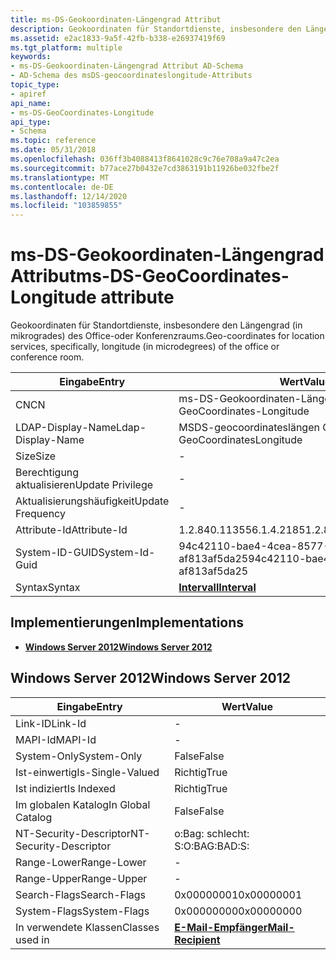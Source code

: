 ```yaml
---
title: ms-DS-Geokoordinaten-Längengrad Attribut
description: Geokoordinaten für Standortdienste, insbesondere den Längengrad (in mikrogrades) des Office-oder Konferenzraums.
ms.assetid: e2ac1833-9a5f-42fb-b338-e26937419f69
ms.tgt_platform: multiple
keywords:
- ms-DS-Geokoordinaten-Längengrad Attribut AD-Schema
- AD-Schema des msDS-geocoordinateslongitude-Attributs
topic_type:
- apiref
api_name:
- ms-DS-GeoCoordinates-Longitude
api_type:
- Schema
ms.topic: reference
ms.date: 05/31/2018
ms.openlocfilehash: 036ff3b4088413f8641028c9c76e708a9a47c2ea
ms.sourcegitcommit: b77ace27b0432e7cd3863191b11926be032fbe2f
ms.translationtype: MT
ms.contentlocale: de-DE
ms.lasthandoff: 12/14/2020
ms.locfileid: "103859855"
---
```

# <a name="ms-ds-geocoordinates-longitude-attribute"></a><span data-ttu-id="ac853-105">ms-DS-Geokoordinaten-Längengrad Attribut</span><span class="sxs-lookup"><span data-stu-id="ac853-105">ms-DS-GeoCoordinates-Longitude attribute</span></span>

<span data-ttu-id="ac853-106">Geokoordinaten für Standortdienste, insbesondere den Längengrad (in mikrogrades) des Office-oder Konferenzraums.</span><span class="sxs-lookup"><span data-stu-id="ac853-106">Geo-coordinates for location services, specifically, longitude (in microdegrees) of the office or conference room.</span></span>



| <span data-ttu-id="ac853-107">Eingabe</span><span class="sxs-lookup"><span data-stu-id="ac853-107">Entry</span></span> | <span data-ttu-id="ac853-108">Wert</span><span class="sxs-lookup"><span data-stu-id="ac853-108">Value</span></span> |
|-------------------|--------------------------------------|
| <span data-ttu-id="ac853-109">CN</span><span class="sxs-lookup"><span data-stu-id="ac853-109">CN</span></span>                | <span data-ttu-id="ac853-110">ms-DS-Geokoordinaten-Längengrad</span><span class="sxs-lookup"><span data-stu-id="ac853-110">ms-DS-GeoCoordinates-Longitude</span></span>       |
| <span data-ttu-id="ac853-111">LDAP-Display-Name</span><span class="sxs-lookup"><span data-stu-id="ac853-111">Ldap-Display-Name</span></span> | <span data-ttu-id="ac853-112">MSDS-geocoordinateslängen Grad</span><span class="sxs-lookup"><span data-stu-id="ac853-112">msDS-GeoCoordinatesLongitude</span></span>         |
| <span data-ttu-id="ac853-113">Size</span><span class="sxs-lookup"><span data-stu-id="ac853-113">Size</span></span>              | \-                                   |
| <span data-ttu-id="ac853-114">Berechtigung aktualisieren</span><span class="sxs-lookup"><span data-stu-id="ac853-114">Update Privilege</span></span>  | \-                                   |
| <span data-ttu-id="ac853-115">Aktualisierungshäufigkeit</span><span class="sxs-lookup"><span data-stu-id="ac853-115">Update Frequency</span></span>  | \-                                   |
| <span data-ttu-id="ac853-116">Attribute-Id</span><span class="sxs-lookup"><span data-stu-id="ac853-116">Attribute-Id</span></span>      | <span data-ttu-id="ac853-117">1.2.840.113556.1.4.2185</span><span class="sxs-lookup"><span data-stu-id="ac853-117">1.2.840.113556.1.4.2185</span></span>              |
| <span data-ttu-id="ac853-118">System-ID-GUID</span><span class="sxs-lookup"><span data-stu-id="ac853-118">System-Id-Guid</span></span>    | <span data-ttu-id="ac853-119">94c42110-bae4-4cea-8577-af813af5da25</span><span class="sxs-lookup"><span data-stu-id="ac853-119">94c42110-bae4-4cea-8577-af813af5da25</span></span> |
| <span data-ttu-id="ac853-120">Syntax</span><span class="sxs-lookup"><span data-stu-id="ac853-120">Syntax</span></span>            | [<span data-ttu-id="ac853-121">**Intervall**</span><span class="sxs-lookup"><span data-stu-id="ac853-121">**Interval**</span></span>](s-interval.md)       |



## <a name="implementations"></a><span data-ttu-id="ac853-122">Implementierungen</span><span class="sxs-lookup"><span data-stu-id="ac853-122">Implementations</span></span>

-   [<span data-ttu-id="ac853-123">**Windows Server 2012**</span><span class="sxs-lookup"><span data-stu-id="ac853-123">**Windows Server 2012**</span></span>](#windows-server-2012)

## <a name="windows-server-2012"></a><span data-ttu-id="ac853-124">Windows Server 2012</span><span class="sxs-lookup"><span data-stu-id="ac853-124">Windows Server 2012</span></span>



| <span data-ttu-id="ac853-125">Eingabe</span><span class="sxs-lookup"><span data-stu-id="ac853-125">Entry</span></span> | <span data-ttu-id="ac853-126">Wert</span><span class="sxs-lookup"><span data-stu-id="ac853-126">Value</span></span> |
|------------------------|------------------------------------------------------|
| <span data-ttu-id="ac853-127">Link-ID</span><span class="sxs-lookup"><span data-stu-id="ac853-127">Link-Id</span></span>                | \-                                                   |
| <span data-ttu-id="ac853-128">MAPI-Id</span><span class="sxs-lookup"><span data-stu-id="ac853-128">MAPI-Id</span></span>                | \-                                                   |
| <span data-ttu-id="ac853-129">System-Only</span><span class="sxs-lookup"><span data-stu-id="ac853-129">System-Only</span></span>            | <span data-ttu-id="ac853-130">False</span><span class="sxs-lookup"><span data-stu-id="ac853-130">False</span></span>                                                |
| <span data-ttu-id="ac853-131">Ist-einwertig</span><span class="sxs-lookup"><span data-stu-id="ac853-131">Is-Single-Valued</span></span>       | <span data-ttu-id="ac853-132">Richtig</span><span class="sxs-lookup"><span data-stu-id="ac853-132">True</span></span>                                                 |
| <span data-ttu-id="ac853-133">Ist indiziert</span><span class="sxs-lookup"><span data-stu-id="ac853-133">Is Indexed</span></span>             | <span data-ttu-id="ac853-134">Richtig</span><span class="sxs-lookup"><span data-stu-id="ac853-134">True</span></span>                                                 |
| <span data-ttu-id="ac853-135">Im globalen Katalog</span><span class="sxs-lookup"><span data-stu-id="ac853-135">In Global Catalog</span></span>      | <span data-ttu-id="ac853-136">False</span><span class="sxs-lookup"><span data-stu-id="ac853-136">False</span></span>                                                |
| <span data-ttu-id="ac853-137">NT-Security-Descriptor</span><span class="sxs-lookup"><span data-stu-id="ac853-137">NT-Security-Descriptor</span></span> | <span data-ttu-id="ac853-138">o:Bag: schlecht: S:</span><span class="sxs-lookup"><span data-stu-id="ac853-138">O:BAG:BAD:S:</span></span>                                         |
| <span data-ttu-id="ac853-139">Range-Lower</span><span class="sxs-lookup"><span data-stu-id="ac853-139">Range-Lower</span></span>            | \-                                                   |
| <span data-ttu-id="ac853-140">Range-Upper</span><span class="sxs-lookup"><span data-stu-id="ac853-140">Range-Upper</span></span>            | \-                                                   |
| <span data-ttu-id="ac853-141">Search-Flags</span><span class="sxs-lookup"><span data-stu-id="ac853-141">Search-Flags</span></span>           | <span data-ttu-id="ac853-142">0x00000001</span><span class="sxs-lookup"><span data-stu-id="ac853-142">0x00000001</span></span>                                           |
| <span data-ttu-id="ac853-143">System-Flags</span><span class="sxs-lookup"><span data-stu-id="ac853-143">System-Flags</span></span>           | <span data-ttu-id="ac853-144">0x00000000</span><span class="sxs-lookup"><span data-stu-id="ac853-144">0x00000000</span></span>                                           |
| <span data-ttu-id="ac853-145">In verwendete Klassen</span><span class="sxs-lookup"><span data-stu-id="ac853-145">Classes used in</span></span>        | [<span data-ttu-id="ac853-146">**E-Mail-Empfänger**</span><span class="sxs-lookup"><span data-stu-id="ac853-146">**Mail-Recipient**</span></span>](c-mailrecipient.md)<br/> |



 

 





